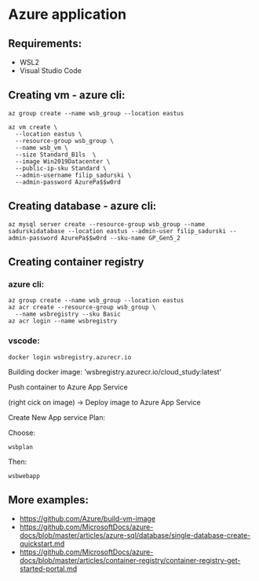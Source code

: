 # Azure application

## Requirements:
- WSL2
- Visual Studio Code

## Creating vm - azure cli:

```
az group create --name wsb_group --location eastus

az vm create \
  --location eastus \
  --resource-group wsb_group \
  --name wsb_vm \
  --size Standard_B1ls  \
  --image Win2019Datacenter \
  --public-ip-sku Standard \
  --admin-username filip_sadurski \
  --admin-password AzurePa$$w0rd
```

## Creating database - azure cli:

```
az mysql server create --resource-group wsb_group --name sadurskidatabase --location eastus --admin-user filip_sadurski --admin-password AzurePa$$w0rd --sku-name GP_Gen5_2
```

## Creating container registry

### azure cli:
```
az group create --name wsb_group --location eastus
az acr create --resource-group wsb_group \
  --name wsbregistry --sku Basic
az acr login --name wsbregistry
```
### vscode:
```
docker login wsbregistry.azurecr.io
```
Building docker image: 'wsbregistry.azurecr.io/cloud_study:latest'

Push container to Azure App Service

(right cick on image) -> Deploy image to Azure App Service

Create New App service Plan:

Choose:

    wsbplan
Then:

    wsbwebapp
    
## More examples:
- https://github.com/Azure/build-vm-image
- https://github.com/MicrosoftDocs/azure-docs/blob/master/articles/azure-sql/database/single-database-create-quickstart.md
- https://github.com/MicrosoftDocs/azure-docs/blob/master/articles/container-registry/container-registry-get-started-portal.md


